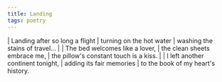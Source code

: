 ```yaml
---
title: Landing
tags: poetry
---
```


| Landing after so long a flight
| turning on the hot water
| washing the stains of travel...
|
| The bed welcomes like a lover,
| the clean sheets embrace me,
| the pillow's constant touch is a kiss.
|
| I left another continent tonight,
| adding its fair memories
| to the book of my heart's history.
